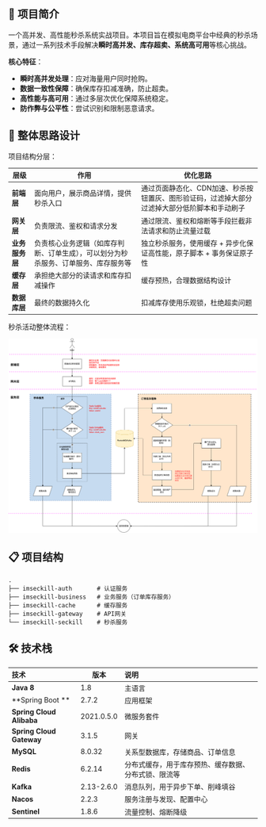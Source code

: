 ## 📖 项目简介

一个高并发、高性能秒杀系统实战项目。本项目旨在模拟电商平台中经典的秒杀场景，通过一系列技术手段解决**瞬时高并发、库存超卖、系统高可用**等核心挑战。

**核心特征**：

- **瞬时高并发处理**：应对海量用户同时抢购。
- **数据一致性保障**：确保库存扣减准确，防止超卖。
- **高性能与高可用**：通过多层次优化保障系统稳定。
- **防作弊与公平性**：尝试识别和限制恶意请求。

## 🔧 整体思路设计

项目结构分层：

| 层级           | 作用                                                         | 优化思路                                                     |
| -------------- | ------------------------------------------------------------ | ------------------------------------------------------------ |
| **前端层**     | 面向用户，展示商品详情，提供秒杀入口                         | 通过页面静态化、CDN加速、秒杀按钮置灰、图形验证码，过滤掉大部分过滤掉大部分低阶脚本和手动刷子 |
| **网关层**     | 负责限流、鉴权和请求分发                                     | 通过限流、鉴权和熔断等手段拦截非法请求和防止流量过载         |
| **业务服务层** | 负责核心业务逻辑（如库存判断、订单生成），可以划分为秒杀服务、订单服务、库存服务等 | 独立秒杀服务，使用缓存 + 异步化保证高性能，原子脚本 + 事务保证原子性 |
| **缓存层**     | 承担绝大部分的读请求和库存扣减操作                           | 缓存预热，合理数据结构设计                                   |
| **数据库层**   | 最终的数据持久化                                             | 扣减库存使用乐观锁，杜绝超卖问题                             |

秒杀活动整体流程：

![秒杀系统流程图.drawio](README/秒杀系统流程图.drawio.png)

## 📋 项目结构

```
.
├── imseckill-auth       # 认证服务
├── imseckill-business   # 业务服务（订单库存服务）
├── imseckill-cache      # 缓存服务
├── imseckill-gateway    # API网关
└── imseckill-seckill    # 秒杀服务
```

## 🛠️ 技术栈

| 技术                     | 版本       | 说明                                                 |
| :----------------------- | ---------- | :--------------------------------------------------- |
| **Java 8**               | 1.8        | 主语言                                               |
| **Spring Boot **         | 2.7.2      | 应用框架                                             |
| **Spring Cloud Alibaba** | 2021.0.5.0 | 微服务套件                                           |
| **Spring Cloud Gateway** | 3.1.5      | 网关                                                 |
| **MySQL**                | 8.0.32     | 关系型数据库，存储商品、订单信息                     |
| **Redis**                | 6.2.14     | 分布式缓存，用于库存预热、缓存数据、分布式锁、限流等 |
| **Kafka**                | 2.13-2.6.0 | 消息队列，用于异步下单、削峰填谷                     |
| **Nacos**                | 2.2.3      | 服务注册与发现、配置中心                             |
| **Sentinel**             | 1.8.6      | 流量控制、熔断降级                                   |

